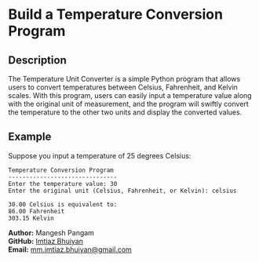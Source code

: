 # Build a Temperature Conversion Program

## Description

The Temperature Unit Converter is a simple Python program that allows users to convert temperatures between Celsius, Fahrenheit, and Kelvin scales. With this program, users can easily input a temperature value along with the original unit of measurement, and the program will swiftly convert the temperature to the other two units and display the converted values.


## Example

Suppose you input a temperature of 25 degrees Celsius:

```
Temperature Conversion Program
-------------------------------
Enter the temperature value: 30
Enter the original unit (Celsius, Fahrenheit, or Kelvin): celsius

30.00 Celsius is equivalent to:
86.00 Fahrenheit
303.15 Kelvin
```

**Author:** Mangesh Pangam<br>
**GitHub:** [Imtiaz Bhuiyan](https://github.com/imtiazzzz)  
**Email:** mm.imtiaz.bhuiyan@gmail.com  

